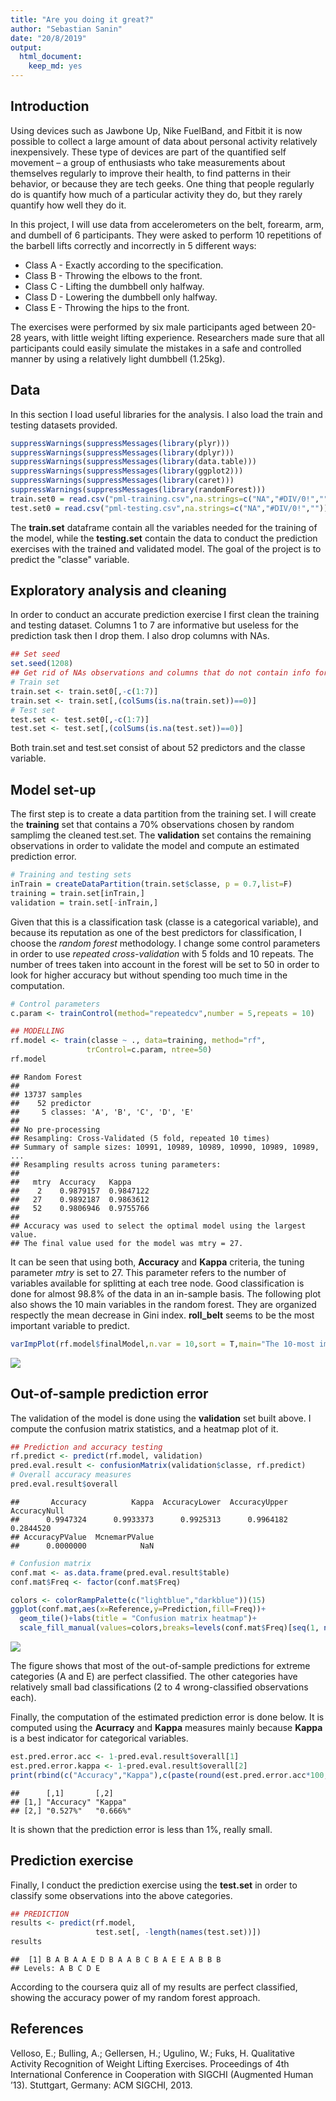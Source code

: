 ```yaml
---
title: "Are you doing it great?"
author: "Sebastian Sanin"
date: "20/8/2019"
output:
  html_document:
    keep_md: yes
---
```




## Introduction

Using devices such as Jawbone Up, Nike FuelBand, and Fitbit it is now possible to collect a large amount of data about personal activity relatively inexpensively. These type of devices are part of the quantified self movement – a group of enthusiasts who take measurements about themselves regularly to improve their health, to find patterns in their behavior, or because they are tech geeks. One thing that people regularly do is quantify how much of a particular activity they do, but they rarely quantify how well they do it. 

In this project, I will use data from accelerometers on the belt, forearm, arm, and dumbell of 6 participants. They were asked to perform 10 repetitions of the barbell lifts correctly and incorrectly in 5 different ways:

  * Class A - Exactly according to the specification.
  * Class B - Throwing the elbows to the front.
  * Class C - Lifting the dumbbell only halfway.
  * Class D - Lowering the dumbbell only halfway.
  * Class E - Throwing the hips to the front.

The exercises were performed by six male participants aged between 20-28 years, with little weight lifting experience. Researchers made sure that all participants could easily simulate the mistakes in a safe and controlled manner by using a relatively light dumbbell (1.25kg).

## Data

In this section I load useful libraries for the analysis. I also load the train and testing datasets provided.


```r
suppressWarnings(suppressMessages(library(plyr)))
suppressWarnings(suppressMessages(library(dplyr)))
suppressWarnings(suppressMessages(library(data.table)))
suppressWarnings(suppressMessages(library(ggplot2)))
suppressWarnings(suppressMessages(library(caret)))
suppressWarnings(suppressMessages(library(randomForest)))
train.set0 = read.csv("pml-training.csv",na.strings=c("NA","#DIV/0!",""))
test.set0 = read.csv("pml-testing.csv",na.strings=c("NA","#DIV/0!",""))
```

The **train.set** dataframe contain all the variables needed for the training of the model, while the **testing.set** contain the data to conduct the prediction exercises with the trained and validated model. The goal of the project is to predict the "classe" variable.

## Exploratory analysis and cleaning

In order to conduct an accurate prediction exercise I first clean the training and testing dataset. Columns 1 to 7 are informative but useless for the prediction task then I drop them. I also drop columns with NAs.


```r
## Set seed
set.seed(1208)
## Get rid of NAs observations and columns that do not contain info for prediction.
# Train set
train.set <- train.set0[,-c(1:7)]
train.set <- train.set[,(colSums(is.na(train.set))==0)]
# Test set
test.set <- test.set0[,-c(1:7)]
test.set <- test.set[,(colSums(is.na(test.set))==0)]
```
Both train.set and test.set consist of about 52 predictors and the classe variable.

## Model set-up

The first step is to create a data partition from the training set. I will create the **training** set that contains a 70\% observations chosen by random samplimg the cleaned test.set. The **validation** set contains the remaining observations in order to validate the model and compute an estimated prediction error.


```r
# Training and testing sets
inTrain = createDataPartition(train.set$classe, p = 0.7,list=F)
training = train.set[inTrain,]
validation = train.set[-inTrain,]
```

Given that this is a classification task (classe is a categorical variable), and because its reputation as one of the best predictors for classification, I choose the *random forest* methodology. I change some control parameters in order to use *repeated cross-validation* with 5 folds and 10 repeats. The number of trees taken into account in the forest will be set to 50 in order to look for higher accuracy but without spending too much time in the computation.


```r
# Control parameters
c.param <- trainControl(method="repeatedcv",number = 5,repeats = 10)

## MODELLING
rf.model <- train(classe ~ ., data=training, method="rf",
                 trControl=c.param, ntree=50)
rf.model
```

```
## Random Forest 
## 
## 13737 samples
##    52 predictor
##     5 classes: 'A', 'B', 'C', 'D', 'E' 
## 
## No pre-processing
## Resampling: Cross-Validated (5 fold, repeated 10 times) 
## Summary of sample sizes: 10991, 10989, 10989, 10990, 10989, 10989, ... 
## Resampling results across tuning parameters:
## 
##   mtry  Accuracy   Kappa    
##    2    0.9879157  0.9847122
##   27    0.9892187  0.9863612
##   52    0.9806946  0.9755766
## 
## Accuracy was used to select the optimal model using the largest value.
## The final value used for the model was mtry = 27.
```

It can be seen that using both, **Accuracy** and **Kappa** criteria, the tuning parameter *mtry* is set to 27. This parameter refers to the number of variables available for splitting at each tree node. Good classification is done for almost 98.8\% of the data in an in-sample basis. The following plot also shows the 10 main variables in the random forest. They are organized respectly the mean decrease in Gini index. **roll_belt** seems to be the most important variable to predict.


```r
varImpPlot(rf.model$finalModel,n.var = 10,sort = T,main="The 10-most important variables")
```

![](project_files/figure-html/unnamed-chunk-5-1.png)<!-- -->

## Out-of-sample prediction error

The validation of the model is done using the **validation** set built above. I compute the confusion matrix statistics, and a heatmap plot of it.


```r
## Prediction and accuracy testing
rf.predict <- predict(rf.model, validation)
pred.eval.result <- confusionMatrix(validation$classe, rf.predict)
# Overall accuracy measures
pred.eval.result$overall
```

```
##       Accuracy          Kappa  AccuracyLower  AccuracyUpper   AccuracyNull 
##      0.9947324      0.9933373      0.9925313      0.9964182      0.2844520 
## AccuracyPValue  McnemarPValue 
##      0.0000000            NaN
```

```r
# Confusion matrix
conf.mat <- as.data.frame(pred.eval.result$table)
conf.mat$Freq <- factor(conf.mat$Freq)

colors <- colorRampPalette(c("lightblue","darkblue"))(15)
ggplot(conf.mat,aes(x=Reference,y=Prediction,fill=Freq))+
  geom_tile()+labs(title = "Confusion matrix heatmap")+
  scale_fill_manual(values=colors,breaks=levels(conf.mat$Freq)[seq(1, nlevels(conf.mat$Freq), by=2)])
```

![](project_files/figure-html/unnamed-chunk-6-1.png)<!-- -->

The figure shows that most of the out-of-sample predictions for extreme categories (A and E) are perfect classified. The other categories have relatively small bad classifications (2 to 4 wrong-classified observations each).

Finally, the computation of the estimated prediction error is done below. It is computed using the **Acurracy** and **Kappa** measures mainly because **Kappa** is a best indicator for categorical variables.


```r
est.pred.error.acc <- 1-pred.eval.result$overall[1]
est.pred.error.kappa <- 1-pred.eval.result$overall[2]
print(rbind(c("Accuracy","Kappa"),c(paste(round(est.pred.error.acc*100,3),"%",sep=""),paste(round(est.pred.error.kappa*100,3),"%",sep=""))))
```

```
##      [,1]       [,2]    
## [1,] "Accuracy" "Kappa" 
## [2,] "0.527%"   "0.666%"
```

It is shown that the prediction error is less than 1\%, really small.

## Prediction exercise

Finally, I conduct the prediction exercise using the **test.set** in order to classify some observations into the above categories.


```r
## PREDICTION
results <- predict(rf.model, 
                   test.set[, -length(names(test.set))])
results
```

```
##  [1] B A B A A E D B A A B C B A E E A B B B
## Levels: A B C D E
```

According to the coursera quiz all of my results are perfect classified, showing the accuracy power of my random forest approach.

## References

Velloso, E.; Bulling, A.; Gellersen, H.; Ugulino, W.; Fuks, H. Qualitative Activity Recognition of Weight Lifting Exercises. Proceedings of 4th International Conference in Cooperation with SIGCHI (Augmented Human ’13). Stuttgart, Germany: ACM SIGCHI, 2013.

